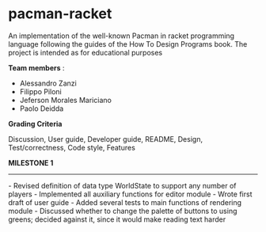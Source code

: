 # pacman-racket
An implementation of the well-known Pacman in racket programming language following the guides of the How To Design Programs book. The project is intended as for educational purposes



**Team members** :

- Alessandro Zanzi
- Filippo Piloni
- Jeferson Morales Mariciano
- Paolo Deidda



**Grading Criteria**

Discussion, User guide, Developer guide, README, Design, Test/correctness, Code style, Features



**MILESTONE 1**

---------------------

\- Revised definition of data type WorldState to support any number of players
\- Implemented all auxiliary functions for editor module
\- Wrote first draft of user guide
\- Added several tests to main functions of rendering module
\- Discussed whether to change the palette of buttons to using greens;
decided against it, since it would make reading text harder
